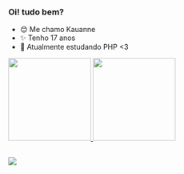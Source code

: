 ### Oi! tudo bem? ###


- 😊 Me chamo Kauanne
- ✨ Tenho 17 anos
- 🌱 Atualmente estudando PHP <3

<div>
  <a href="https://github.com/KwG0">
    <img height="165cm" src="https://github-readme-stats.vercel.app/api?username=KwG0&show_icons-true&theme=omni&include_all_commits=true&count_private=true"/>
    <img height="165cm" src="https://github-readme-stats.vercel.app/api/top-langs/?username=KwG0&layout=compact&langs_count=16&theme=omni"/>
</div>
 
##
<div>
  <a href="https://www.instagram.com/kwg.me" target="_blank"><img src="https://img.shields.io/badge/Instagram-E4405F?style=for-the-badge&logo=instagram&logoColor=white" target="_blank"></a>
</div>
